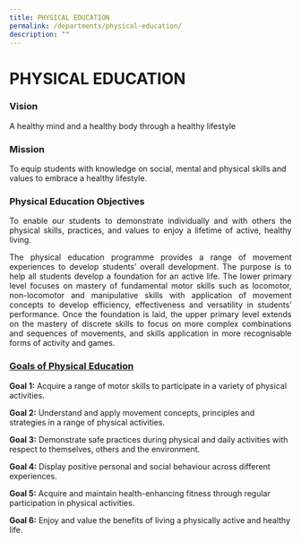 ```yaml
---
title: PHYSICAL EDUCATION
permalink: /departments/physical-education/
description: ""
---
```

# PHYSICAL EDUCATION

### Vision

A healthy mind and a healthy body through a healthy lifestyle 

### Mission 

To equip students with knowledge on social, mental and physical skills and values to embrace a healthy lifestyle.

### **Physical Education Objectives** 

<p style="text-align: justify;">To enable our students to demonstrate individually and with others the physical skills, practices, and values to enjoy a lifetime of active, healthy living.</p>

<p style="text-align: justify;">The physical education programme provides a range of movement experiences to develop students’ overall development. The purpose is to help all students develop a foundation for an active life. The lower primary level focuses on mastery of fundamental motor skills such as locomotor, non-locomotor and manipulative skills with application of movement concepts to develop efficiency, effectiveness and versatility in students’ performance. Once the foundation is laid, the upper primary level extends on the mastery of discrete skills to focus on more complex combinations and sequences of movements, and skills application in more recognisable forms of activity and games.</p>

### **<u>Goals of Physical Education</u>**  

**Goal 1:** Acquire a range of motor skills to participate in a variety of physical activities.

**Goal 2:** Understand and apply movement concepts, principles and strategies in a range of physical activities.

**Goal 3:** Demonstrate safe practices during physical and daily activities with respect to themselves, others and the environment.

**Goal 4:** Display positive personal and social behaviour across different experiences.

**Goal 5:** Acquire and maintain health-enhancing fitness through regular participation in physical activities.

**Goal 6:** Enjoy and value the benefits of living a physically active and healthy life.